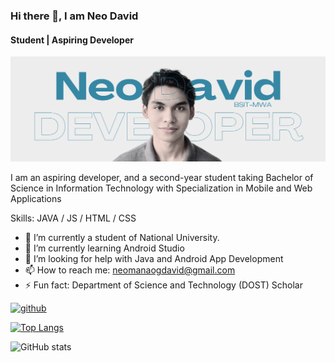 ### Hi there 👋, I am Neo David
#### Student | Aspiring Developer
![Software Developer](https://github.com/neomdavid/neomdavid/blob/main/GitHubHeader.png)

I am an aspiring developer, and a second-year student taking Bachelor of Science in Information Technology with Specialization in Mobile and Web Applications

Skills: JAVA / JS / HTML / CSS

- 🔭 I’m currently a student of National University. 
- 🌱 I’m currently learning Android Studio 
- 🤔 I’m looking for help with Java and Android App Development 
- 📫 How to reach me: neomanaogdavid@gmail.com 
- ⚡ Fun fact: Department of Science and Technology (DOST) Scholar 


[<img src='https://cdn.jsdelivr.net/npm/simple-icons@3.0.1/icons/github.svg' alt='github' height='40'>](https://github.com/neomdavid)  

[![Top Langs](https://github-readme-stats.vercel.app/api/top-langs/?username=neomdavid)](https://github.com/anuraghazra/github-readme-stats)

![GitHub stats](https://github-readme-stats.vercel.app/api?username=neomdavid&show_icons=true)  

